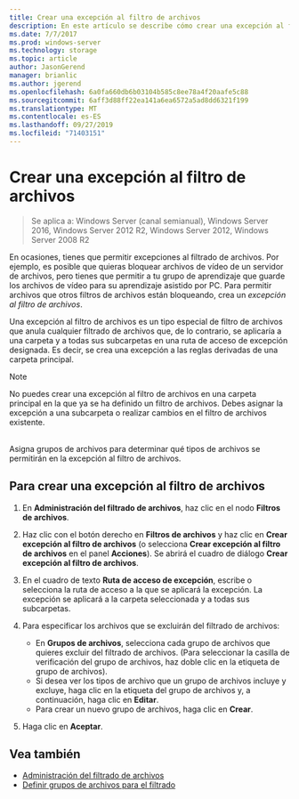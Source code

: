 ```yaml
---
title: Crear una excepción al filtro de archivos
description: En este artículo se describe cómo crear una excepción al filtro de archivos
ms.date: 7/7/2017
ms.prod: windows-server
ms.technology: storage
ms.topic: article
author: JasonGerend
manager: brianlic
ms.author: jgerend
ms.openlocfilehash: 6a0fa660db6b03104b585c8ee78a4f20aafe5c88
ms.sourcegitcommit: 6aff3d88ff22ea141a6ea6572a5ad8dd6321f199
ms.translationtype: MT
ms.contentlocale: es-ES
ms.lasthandoff: 09/27/2019
ms.locfileid: "71403151"
---
```

# <a name="create-a-file-screen-exception"></a>Crear una excepción al filtro de archivos

> Se aplica a: Windows Server (canal semianual), Windows Server 2016, Windows Server 2012 R2, Windows Server 2012, Windows Server 2008 R2

En ocasiones, tienes que permitir excepciones al filtrado de archivos. Por ejemplo, es posible que quieras bloquear archivos de vídeo de un servidor de archivos, pero tienes que permitir a tu grupo de aprendizaje que guarde los archivos de vídeo para su aprendizaje asistido por PC. Para permitir archivos que otros filtros de archivos están bloqueando, crea un *excepción al filtro de archivos*.

Una excepción al filtro de archivos es un tipo especial de filtro de archivos que anula cualquier filtrado de archivos que, de lo contrario, se aplicaría a una carpeta y a todas sus subcarpetas en una ruta de acceso de excepción designada. Es decir, se crea una excepción a las reglas derivadas de una carpeta principal.

> [!Note]
> No puedes crear una excepción al filtro de archivos en una carpeta principal en la que ya se ha definido un filtro de archivos. Debes asignar la excepción a una subcarpeta o realizar cambios en el filtro de archivos existente.

<br />
Asigna grupos de archivos para determinar qué tipos de archivos se permitirán en la excepción al filtro de archivos.

## <a name="to-create-a-file-screen-exception"></a>Para crear una excepción al filtro de archivos

1.  En **Administración del filtrado de archivos**, haz clic en el nodo **Filtros de archivos**.

2.  Haz clic con el botón derecho en **Filtros de archivos** y haz clic en **Crear excepción al filtro de archivos** (o selecciona **Crear excepción al filtro de archivos** en el panel **Acciones**). Se abrirá el cuadro de diálogo **Crear excepción al filtro de archivos**.

3.  En el cuadro de texto **Ruta de acceso de excepción**, escribe o selecciona la ruta de acceso a la que se aplicará la excepción. La excepción se aplicará a la carpeta seleccionada y a todas sus subcarpetas.

4.  Para especificar los archivos que se excluirán del filtrado de archivos:

    -   En **Grupos de archivos**, selecciona cada grupo de archivos que quieres excluir del filtrado de archivos. (Para seleccionar la casilla de verificación del grupo de archivos, haz doble clic en la etiqueta de grupo de archivos).
    -   Si desea ver los tipos de archivo que un grupo de archivos incluye y excluye, haga clic en la etiqueta del grupo de archivos y, a continuación, haga clic en **Editar**.
    -   Para crear un nuevo grupo de archivos, haga clic en **Crear**.

5.  Haga clic en **Aceptar**.

## <a name="see-also"></a>Vea también

-   [Administración del filtrado de archivos](file-screening-management.md)
-   [Definir grupos de archivos para el filtrado](define-file-groups-for-screening.md)


